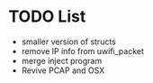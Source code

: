 # TODO List

* smaller version of structs
* remove IP info from uwifi_packet
* merge inject program
* Revive PCAP and OSX
